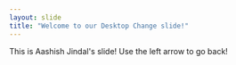 ```yaml
---
layout: slide
title: "Welcome to our Desktop Change slide!"
---
```

This is Aashish Jindal's slide!
Use the left arrow to go back!
